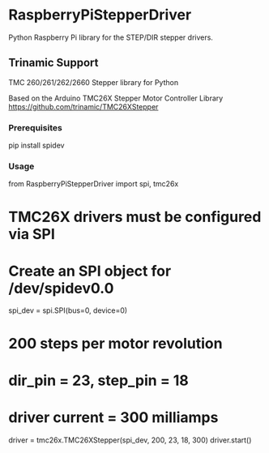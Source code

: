 # RaspberryPiStepperDriver

Python Raspberry Pi library for the STEP/DIR stepper drivers.

## Trinamic Support

TMC 260/261/262/2660 Stepper library for Python

Based on the Arduino TMC26X Stepper Motor Controller Library
  https://github.com/trinamic/TMC26XStepper

### Prerequisites

  pip install spidev

### Usage

  from RaspberryPiStepperDriver import spi, tmc26x

  # TMC26X drivers must be configured via SPI
  # Create an SPI object for /dev/spidev0.0
  spi_dev = spi.SPI(bus=0, device=0)

  # 200 steps per motor revolution
  # dir_pin = 23, step_pin = 18
  # driver current = 300 milliamps
  driver = tmc26x.TMC26XStepper(spi_dev, 200, 23, 18, 300)
  driver.start()
